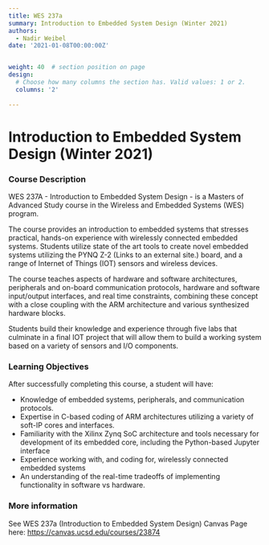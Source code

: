 ```yaml
---
title: WES 237a
summary: Introduction to Embedded System Design (Winter 2021)
authors: 
  - Nadir Weibel
date: '2021-01-08T00:00:00Z'


weight: 40  # section position on page
design:
  # Choose how many columns the section has. Valid values: 1 or 2.
  columns: '2'
  
---
```

# Introduction to Embedded System Design (Winter 2021)

### Course Description
WES 237A - Introduction to Embedded System Design - is a Masters of Advanced Study course in the Wireless and Embedded Systems (WES) program.

The course provides an introduction to embedded systems that stresses practical, hands-on experience with wirelessly connected embedded systems. Students utilize state of the art tools to create novel embedded systems utilizing the PYNQ Z-2 (Links to an external site.) board, and a range of Internet of Things (IOT) sensors and wireless devices.

The course teaches aspects of hardware and software architectures, peripherals and on-board communication protocols, hardware and software input/output interfaces, and real time constraints, combining these concept with a close coupling with the ARM architecture and various synthesized hardware blocks.

Students  build their knowledge and experience through five labs that culminate in a final IOT project that will allow them to build a working system based on a variety of sensors and I/O components.

 
### Learning Objectives
After successfully completing this course, a student will have:

- Knowledge of embedded systems, peripherals, and communication protocols.
- Expertise in C-based coding of ARM architectures utilizing a variety of soft-IP cores and interfaces.
- Familiarity with the Xilinx Zynq SoC architecture and tools necessary for development of its embedded core, including the Python-based Jupyter interface
- Experience working with, and coding for, wirelessly connected embedded systems
- An understanding of the real-time tradeoffs of implementing functionality in software vs hardware.

### More information
See WES 237a (Introduction to Embedded System Design) Canvas Page here: https://canvas.ucsd.edu/courses/23874